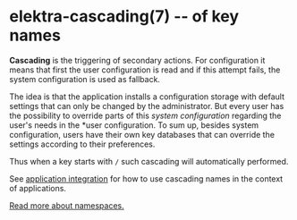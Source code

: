 elektra-cascading(7) -- of key names
====================================

**Cascading** is the triggering of secondary actions.
For configuration it means that first the user configuration is read
and if this attempt fails, the system configuration is used as fallback.

The idea is that the application installs a configuration storage
with default settings that can only be changed by the administrator.
But every user has the possibility to override parts of this *system
configuration* regarding the user's needs in the *user configuration.
To sum up, besides system configuration, users have their own key
databases that can override the settings according to their preferences.

Thus when a key starts with `/` such cascading will automatically
performed.

See [application integration](/doc/tutorials/application-integration.md)
for how to use cascading names in the context of applications.

[Read more about namespaces.](/doc/help/elektra-namespaces.md)
